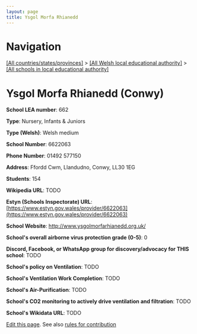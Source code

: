 ```yaml
---
layout: page
title: Ysgol Morfa Rhianedd
---
```

# Navigation

[[All countries/states/provinces]](../../..) > [[All Welsh local educational authority]](../..) > [[All schools in local educational authority]](..)

# Ysgol Morfa Rhianedd (Conwy)

**School LEA number**: 662

**Type**: Nursery, Infants & Juniors

**Type (Welsh)**: Welsh medium

**School Number**: 6622063

**Phone Number**: 01492 577150

**Address**: Ffordd Cwm, Llandudno, Conwy, LL30 1EG

**Students**: 154

**Wikipedia URL**: TODO

**Estyn (Schools Inspectorate) URL**: [https://www.estyn.gov.wales/provider/6622063](https://www.estyn.gov.wales/provider/6622063)

**School Website**: http://www.ysgolmorfarhianedd.org.uk/

**School's overall airborne virus protection grade (0-5)**: 0

**Discord, Facebook, or WhatsApp group for discovery/advocacy for THIS school**: TODO

**School's policy on Ventilation**: TODO

**School's Ventilation Work Completion**: TODO

**School's Air-Purification**: TODO

**School's CO2 monitoring to actively drive ventilation and filtration**: TODO

**School's Wikidata URL**: TODO




[Edit this page](https://github.com/VentilationProject/Wales/edit/prif/./Conwy/Ysgol_Morfa_Rhianedd.md). See also [rules for contribution](../../../contribution-rules/)